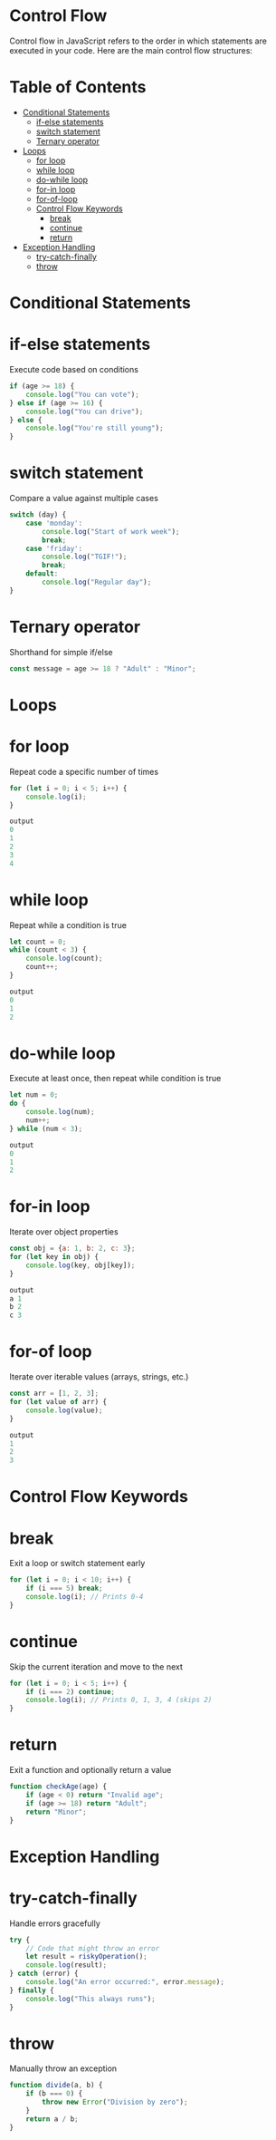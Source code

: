 # Control Flow

Control flow in JavaScript refers to the order in which statements are executed in your code. Here are the main control flow structures:

# Table of Contents

- [Conditional Statements](#conditional-statements)
    - [if-else statements](#if-else-statements)
    - [switch statement](#switch-statement)
    - [Ternary operator](#ternary-operator)
- [Loops](#loops)
    - [for loop](#for-loop)
    - [while loop](#for-loop)
    - [do-while loop](#do-while-loop)
    - [for-in loop](#for-in-loop)
    - [for-of-loop](#for-of-loop)
    - [Control Flow Keywords](#control-flow-keywords)
        - [break](#break)
        - [continue](#continue)
        - [return](#return)
- [Exception Handling](#exception-handling)
    - [try-catch-finally](#try-catch-finally)
    - [throw](#throw)

# Conditional Statements

# if-else statements
Execute code based on conditions

```js
if (age >= 18) {
    console.log("You can vote");
} else if (age >= 16) {
    console.log("You can drive");
} else {
    console.log("You're still young");
}
```

# switch statement
Compare a value against multiple cases

```js
switch (day) {
    case 'monday':
        console.log("Start of work week");
        break;
    case 'friday':
        console.log("TGIF!");
        break;
    default:
        console.log("Regular day");
}
```

# Ternary operator
Shorthand for simple if/else

```js
const message = age >= 18 ? "Adult" : "Minor";
```

# Loops

# for loop
Repeat code a specific number of times

```js
for (let i = 0; i < 5; i++) {
    console.log(i);
}

output
0
1
2
3
4
```

# while loop
Repeat while a condition is true

```js
let count = 0;
while (count < 3) {
    console.log(count);
    count++;
}

output
0
1
2
```

# do-while loop
Execute at least once, then repeat while condition is true

```js
let num = 0;
do {
    console.log(num);
    num++;
} while (num < 3);

output
0
1
2
```
# for-in loop
Iterate over object properties

```js
const obj = {a: 1, b: 2, c: 3};
for (let key in obj) {
    console.log(key, obj[key]);
}

output
a 1
b 2
c 3
```

# for-of loop
Iterate over iterable values (arrays, strings, etc.)

```js
const arr = [1, 2, 3];
for (let value of arr) {
    console.log(value);
}

output
1
2
3
```

# Control Flow Keywords

# break
Exit a loop or switch statement early

```js
for (let i = 0; i < 10; i++) {
    if (i === 5) break;
    console.log(i); // Prints 0-4
}
```

# continue
Skip the current iteration and move to the next

```js
for (let i = 0; i < 5; i++) {
    if (i === 2) continue;
    console.log(i); // Prints 0, 1, 3, 4 (skips 2)
}
```

# return
Exit a function and optionally return a value

```js
function checkAge(age) {
    if (age < 0) return "Invalid age";
    if (age >= 18) return "Adult";
    return "Minor";
}
```

# Exception Handling

# try-catch-finally
Handle errors gracefully

```js
try {
    // Code that might throw an error
    let result = riskyOperation();
    console.log(result);
} catch (error) {
    console.log("An error occurred:", error.message);
} finally {
    console.log("This always runs");
}
```

# throw
Manually throw an exception

```js
function divide(a, b) {
    if (b === 0) {
        throw new Error("Division by zero");
    }
    return a / b;
}
```